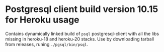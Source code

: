 # Postgresql client build version 10.15 for Heroku usage

Contains dynamically linked build of `psql` postgresql-client with all the libs missing in heroku-18 and heroku-20 stacks.
Use by downloading tarball from releases, runing `./pgsql/bin/psql`.

